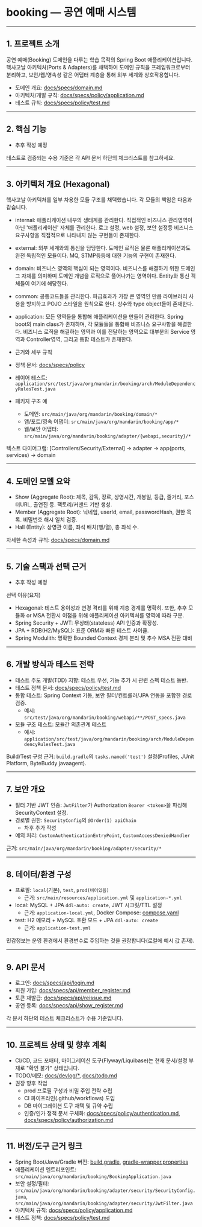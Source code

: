 # booking — 공연 예매 시스템

---

## 1. 프로젝트 소개

공연 예매(Booking) 도메인을 다루는 학습 목적의 Spring Boot 애플리케이션입니다. 헥사고날 아키텍처(Ports & Adapters)를 채택하여 도메인 규칙을 프레임워크로부터 분리하고, 보안/웹/영속성
같은 어댑터 계층을 통해 외부 세계와 상호작용합니다.

- 도메인 개요: [docs/specs/domain.md](docs/specs/domain.md)
- 아키텍처/개발 규칙: [docs/specs/policy/application.md](docs/specs/policy/application.md)
- 테스트 규칙: [docs/specs/policy/test.md](docs/specs/policy/test.md)

---

## 2. 핵심 기능

- 추후 작성 예정

테스트로 검증되는 수용 기준은 각 API 문서 하단의 체크리스트를 참고하세요.

---

## 3. 아키텍처 개요 (Hexagonal)

헥사고날 아키텍처를 일부 차용한 모듈 구조를 채택했습니다. 각 모듈의 책임은 다음과 같습니다.

- internal: 애플리케이션 내부의 생태계를 관리한다. 직접적인 비즈니스 관리영역이 아닌 '애플리케이션' 자체를 관리한다. 로그 설정, web 설정, 보안 설정등 비즈니스 요구사항을 직접적으로 나타내지 않는
  구현들이 존재한다.
- external: 외부 세계와의 통신을 담당한다. 도메인 로직은 물론 애플리케이션과도 완전 독립적인 모듈이다. MQ, STMP등등에 대한 기능의 구현이 존재한다.
- domain: 비즈니스 영역의 핵심이 되는 영역이다. 비즈니스를 해결하기 위한 도메인 그 자체를 의미하며 도메인 개념을 로직으로 풀어나가는 영역이다. Entity와 통신 객체들이 여기에 해당한다.
- common: 공통코드들을 관리한다. 파급효과가 가장 큰 영역인 만큼 라이브러리 사용을 방지하고 POJO 스타일을 원칙으로 한다. 상수와 type object들이 존재한다.
- application: 모든 영역들을 통합해 애플리케이션을 만들어 관리한다. Spring boot의 main class가 존재하며, 각 모듈들을 통합해 비즈니스 요구사항을 해결한다. 비즈니스 로직을 해결하는
  영역과 이를 전달하는 영역으로 대부분의 Service 영역과 Controller영역, 그리고 통합 테스트가 존재한다.

- 근거와 세부 규칙

- 정책 문서: [docs/specs/policy](docs/specs/policy)
- 레이어 테스트: `application/src/test/java/org/mandarin/booking/arch/ModuleDependencyRulesTest.java`
- 패키지 구조 예
  - 도메인: `src/main/java/org/mandarin/booking/domain/*`
  - 앱/포트/영속 어댑터: `src/main/java/org/mandarin/booking/app/*`
  - 웹/보안 어댑터: `src/main/java/org/mandarin/booking/adapter/{webapi,security}/*`

텍스트 다이어그램: [Controllers/Security/External] → adapter → app(ports, services) → domain

---

## 4. 도메인 모델 요약

- Show (Aggregate Root): 제목, 감독, 장르, 상영시간, 개봉일, 등급, 줄거리, 포스터URL, 출연진 등. 팩토리/커맨드 기반 생성.
- Member (Aggregate Root): 닉네임, userId, email, passwordHash, 권한 목록. 비밀번호 해시 일치 검증.
- Hall (Entity): 상영관 이름, 좌석 배치(행/열), 총 좌석 수.

자세한 속성과 규칙: [docs/specs/domain.md](docs/specs/domain.md)

---

## 5. 기술 스택과 선택 근거

- 추후 작성 예정

선택 이유(요지)

- Hexagonal: 테스트 용이성과 변경 격리를 위해 계층 경계를 명확히. 또한, 추후 모듈화 or MSA 전환시 이점을 위해 애플리케이션 아키텍처를 영역에 따라 구분.
- Spring Security + JWT: 무상태(stateless) API 인증과 확장성.
- JPA + RDB(H2/MySQL): 표준 ORM과 빠른 테스트 사이클.
- Spring Modulith: 명확한 Bounded Context 경계 분리 및 추수 MSA 전환 대비

---

## 6. 개발 방식과 테스트 전략

- 테스트 주도 개발(TDD) 지향: 테스트 우선, 기능 추가 시 관련 스펙 테스트 동반.
- 테스트 정책 문서: [docs/specs/policy/test.md](docs/specs/policy/test.md)
- 통합 테스트: Spring Context 기동, 보안 필터/컨트롤러/JPA 연동을 포함한 경로 검증.
  - 예시: `src/test/java/org/mandarin/booking/webapi/**/POST_specs.java`
- 모듈 구조 테스트: 모듈간 의존관계 테스트
    - 예시: `application/src/test/java/org/mandarin/booking/arch/ModuleDependencyRulesTest.java`

Build/Test 구성 근거: `build.gradle`의 `tasks.named('test')` 설정(Profiles, JUnit Platform, ByteBuddy javaagent).

---

## 7. 보안 개요

- 필터 기반 JWT 인증: `JwtFilter`가 Authorization `Bearer <token>`을 파싱해 SecurityContext 설정.
- 경로별 권한: `SecurityConfig`의 `@Order(1) apiChain`
    - 차후 추가 작성
- 예외 처리: `CustomAuthenticationEntryPoint`, `CustomAccessDeniedHandler`

근거: `src/main/java/org/mandarin/booking/adapter/security/*`

---

## 8. 데이터/환경 구성

- 프로필: `local`(기본), `test`, `prod(비어있음)`
  - 근거: `src/main/resources/application.yml` 및 `application-*.yml`
- local: MySQL + JPA `ddl-auto: create`, JWT 시크릿/TTL 설정
    - 근거: `application-local.yml`, Docker Compose: [compose.yaml](application/src/main/resources/compose.yaml)
- test: H2 메모리 + MySQL 호환 모드 + JPA `ddl-auto: create`
  - 근거: `application-test.yml`

민감정보는 운영 환경에서 환경변수로 주입하는 것을 권장합니다(로컬에 예시 값 존재).

---

## 9. API 문서

- 로그인: [docs/specs/api/login.md](docs/specs/api/login.md)
- 회원 가입: [docs/specs/api/member_register.md](docs/specs/api/member_register.md)
- 토큰 재발급: [docs/specs/api/reissue.md](docs/specs/api/reissue.md)
- 공연 등록: [docs/specs/api/show_register.md](docs/specs/api/show_register.md)

각 문서 하단의 테스트 체크리스트가 수용 기준입니다.

---

## 10. 프로젝트 상태 및 향후 계획

- CI/CD, 코드 포매터, 마이그레이션 도구(Flyway/Liquibase)는 현재 문서/설정 부재로 "확인 불가" 상태입니다.
- TODO/메모: [docs/devlog/*](docs/devlog), [docs/todo.md](docs/todo.md)
- 권장 향후 작업
  - prod 프로필 구성과 비밀 주입 전략 수립
  - CI 파이프라인(.github/workflows) 도입
  - DB 마이그레이션 도구 채택 및 규약 수립
  - 인증/인가 정책 문서
    구체화: [docs/specs/policy/authentication.md](docs/specs/policy/authentication.md), [docs/specs/policy/authorization.md](docs/specs/policy/authorization.md)

---

## 11. 버전/도구 근거 링크

- Spring Boot/Java/Gradle
  버전: [build.gradle](application/build.gradle), [gradle-wrapper.properties](gradle/wrapper/gradle-wrapper.properties)
- 애플리케이션 엔트리포인트: `src/main/java/org/mandarin/booking/BookingApplication.java`
- 보안 설정/필터: `src/main/java/org/mandarin/booking/adapter/security/SecurityConfig.java`,
  `src/main/java/org/mandarin/booking/adapter/security/JwtFilter.java`
- 아키텍처 규칙: [docs/specs/policy/application.md](docs/specs/policy/application.md)
- 테스트 정책: [docs/specs/policy/test.md](docs/specs/policy/test.md)
